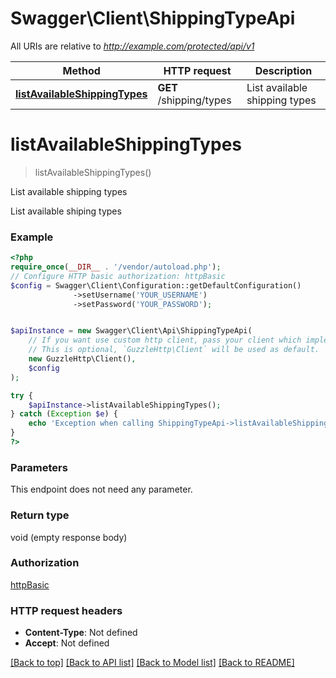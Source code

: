 # Swagger\Client\ShippingTypeApi

All URIs are relative to *http://example.com/protected/api/v1*

Method | HTTP request | Description
------------- | ------------- | -------------
[**listAvailableShippingTypes**](ShippingTypeApi.md#listavailableshippingtypes) | **GET** /shipping/types | List available shipping types

# **listAvailableShippingTypes**
> listAvailableShippingTypes()

List available shipping types

List available shiping types

### Example
```php
<?php
require_once(__DIR__ . '/vendor/autoload.php');
// Configure HTTP basic authorization: httpBasic
$config = Swagger\Client\Configuration::getDefaultConfiguration()
              ->setUsername('YOUR_USERNAME')
              ->setPassword('YOUR_PASSWORD');


$apiInstance = new Swagger\Client\Api\ShippingTypeApi(
    // If you want use custom http client, pass your client which implements `GuzzleHttp\ClientInterface`.
    // This is optional, `GuzzleHttp\Client` will be used as default.
    new GuzzleHttp\Client(),
    $config
);

try {
    $apiInstance->listAvailableShippingTypes();
} catch (Exception $e) {
    echo 'Exception when calling ShippingTypeApi->listAvailableShippingTypes: ', $e->getMessage(), PHP_EOL;
}
?>
```

### Parameters
This endpoint does not need any parameter.

### Return type

void (empty response body)

### Authorization

[httpBasic](../../README.md#httpBasic)

### HTTP request headers

 - **Content-Type**: Not defined
 - **Accept**: Not defined

[[Back to top]](#) [[Back to API list]](../../README.md#documentation-for-api-endpoints) [[Back to Model list]](../../README.md#documentation-for-models) [[Back to README]](../../README.md)

